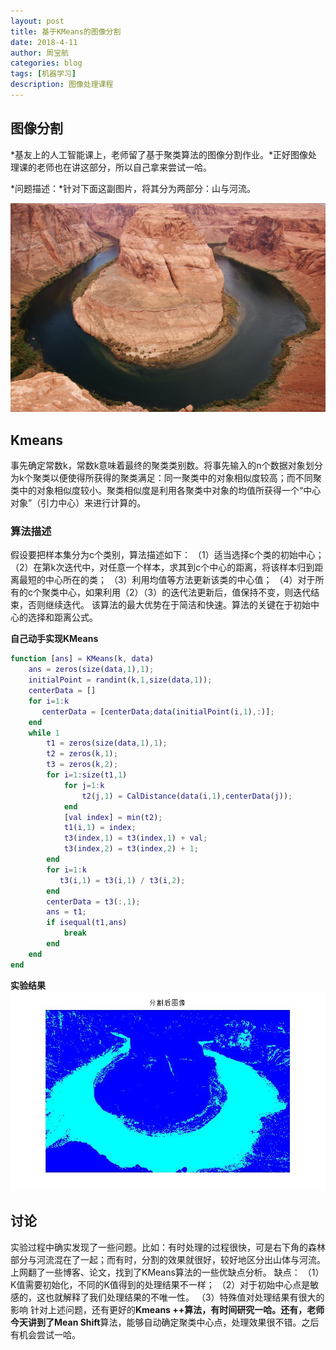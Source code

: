```yaml
---
layout: post
title: 基于KMeans的图像分割
date: 2018-4-11
author: 周宝航
categories: blog
tags: [机器学习]
description: 图像处理课程
---
```


## 图像分割

*基友上的人工智能课上，老师留了基于聚类算法的图像分割作业。*正好图像处理课的老师也在讲这部分，所以自己拿来尝试一哈。

*问题描述：*针对下面这副图片，将其分为两部分：山与河流。

![Alt text](/img/2018-04-18-TEST.JPG)

## Kmeans
事先确定常数k，常数k意味着最终的聚类类别数。将事先输入的n个数据对象划分为k个聚类以便使得所获得的聚类满足：同一聚类中的对象相似度较高；而不同聚类中的对象相似度较小。聚类相似度是利用各聚类中对象的均值所获得一个“中心对象”（引力中心）来进行计算的。
### 算法描述
假设要把样本集分为c个类别，算法描述如下：
（1）适当选择c个类的初始中心；
（2）在第k次迭代中，对任意一个样本，求其到c个中心的距离，将该样本归到距离最短的中心所在的类；
（3）利用均值等方法更新该类的中心值；
（4）对于所有的c个聚类中心，如果利用（2）（3）的迭代法更新后，值保持不变，则迭代结束，否则继续迭代。
该算法的最大优势在于简洁和快速。算法的关键在于初始中心的选择和距离公式。

**自己动手实现KMeans**
``` matlab
function [ans] = KMeans(k, data)
    ans = zeros(size(data,1),1);
    initialPoint = randint(k,1,size(data,1));
    centerData = []
    for i=1:k
       centerData = [centerData;data(initialPoint(i,1),:)];
    end
    while 1
        t1 = zeros(size(data,1),1);
        t2 = zeros(k,1);
        t3 = zeros(k,2);
        for i=1:size(t1,1)
            for j=1:k
                t2(j,1) = CalDistance(data(i,1),centerData(j));
            end
            [val index] = min(t2);
            t1(i,1) = index;
            t3(index,1) = t3(index,1) + val;
            t3(index,2) = t3(index,2) + 1;
        end
        for i=1:k
           t3(i,1) = t3(i,1) / t3(i,2);
        end
        centerData = t3(:,1);
        ans = t1;
        if isequal(t1,ans)
            break
        end
    end
end
```
**实验结果**
![Alt text](/img/2018-04-18-result.jpg)

## 讨论
实验过程中确实发现了一些问题。比如：有时处理的过程很快，可是右下角的森林部分与河流混在了一起；而有时，分割的效果就很好，较好地区分出山体与河流。上网翻了一些博客、论文，找到了KMeans算法的一些优缺点分析。
缺点：
（1）K值需要初始化，不同的K值得到的处理结果不一样；
（2）对于初始中心点是敏感的，这也就解释了我们处理结果的不唯一性。
（3）特殊值对处理结果有很大的影响
针对上述问题，还有更好的**Kmeans ++**算法，有时间研究一哈。还有，老师今天讲到了**Mean Shift**算法，能够自动确定聚类中心点，处理效果很不错。之后有机会尝试一哈。








